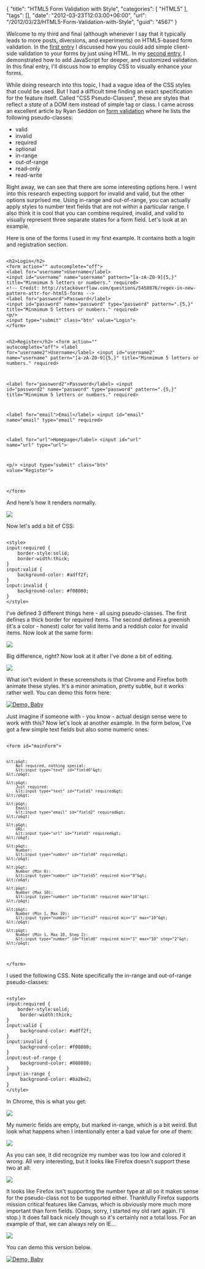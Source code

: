 {
	"title": "HTML5 Form Validation with Style",
	"categories": [
		"HTML5"
	],
	"tags": [],
	"date": "2012-03-23T12:03:00+06:00",
	"url": "/2012/03/23/HTML5-Form-Validation-with-Style",
	"guid": "4567"
}

Welcome to my third and final (although whenever I say that it typically leads to more posts, diversions, and experiments) on HTML5-based form validation. In the <a href="http://www.raymondcamden.com/index.cfm/2012/3/16/A-look-at-HTML5-Form-Validition">first entry</a> I discussed how you could add simple client-side validation to your forms by just using HTML. In my <a href="http://www.raymondcamden.com/index.cfm/2012/3/19/HTML5-Form-Validation--The-Constraint-Validation-API">second entry</a>, I demonstrated how to add JavaScript for deeper, and customized validation. In this final entry, I'll discuss how to employ CSS to visually enhance your forms.
<!--more-->
<p>

While doing research into this topic, I had a vague idea of the CSS styles that could be used. But I had a difficult time finding an exact specification for the feature itself. Called "CSS Pseudo-Classes", these are styles that reflect a <i>state</i> of a DOM item instead of simple tag or class. I came across an excellent article by Ryan Seddon on <a href="http://www.alistapart.com/articles/forward-thinking-form-validation/">form validation</a> where he lists the following pseudo-classes:

<p>

<ul>
<li>valid</li>
<li>invalid</li>
<li>required</li>
<li>optional</li>
<li>in-range</li>
<li>out-of-range</li>
<li>read-only</li>
<li>read-write</li>
</ul>

<p>

Right away, we can see that there are some interesting options here. I went into this research expecting support for invalid and valid, but the other options surprised me. Using in-range and out-of-range, you can actually apply styles to number text fields that are not within a particular range. I also think it is cool that you can combine required, invalid, and valid to visually represent three separate states for a form field. Let's look at an example.

<p>

Here is one of the forms I used in my first example. It contains both a login and registration section.

<p>

<code>
&lt;h2&gt;Login&lt;/h2&gt;
&lt;form action="" autocomplete="off"&gt;
&lt;label for="username"&gt;Username&lt;/label&gt;
&lt;input id="username" name="username" pattern="[a-zA-Z0-9]{5,}" title="Minmimum 5 letters or numbers." required&gt;
&lt;!-- Credit: http://stackoverflow.com/questions/5458076/regex-in-new-pattern-attr-for-html5-forms --&gt;
&lt;label for="password"&gt;Password&lt;/label&gt;
&lt;input id="password" name="password" type="password" pattern=".{5,}" title="Minmimum 5 letters or numbers." required&gt;
&lt;p/&gt;
&lt;input type="submit" class="btn" value="Login"&gt;
&lt;/form&gt;

&lt;h2&gt;Register&lt;/h2&gt;
&lt;form action="" autocomplete="off"&gt;
&lt;label for="username2"&gt;Username&lt;/label&gt;
&lt;input id="username2" name="username" pattern="[a-zA-Z0-9]{5,}" title="Minmimum 5 letters or numbers."  required&gt;

&lt;label for="password2"&gt;Password&lt;/label&gt;
&lt;input id="password2" name="password" type="password" pattern=".{5,}" title="Minmimum 5 letters or numbers." required&gt;

&lt;label for="email"&gt;Email&lt;/label&gt;
&lt;input id="email" name="email" type="email" required&gt;

&lt;label for="url"&gt;Homepage&lt;/label&gt;
&lt;input id="url" name="url" type="url"&gt;

&lt;p/&gt;
&lt;input type="submit" class="btn" value="Register"&gt;

&lt;/form&gt;
</code>

<p>

And here's how it renders normally.

<p>

<img src="https://static.raymondcamden.com/images/ScreenClip48.png" />

<p>

Now let's add a bit of CSS:

<p>

<code>
&lt;style&gt;
input:required {
    border-style:solid;
    border-width:thick;
}
input:valid {
    background-color: #adff2f;
}
input:invalid {
    background-color: #f08080;
}
&lt;/style&gt;
</code>

<p>

I've defined 3 different things here - all using pseudo-classes. The first defines a thick border for required items. The second defines a greenish (it's a color - honest) color for valid items and a reddish color for invalid items. Now look at the same form:

<p>

<img src="https://static.raymondcamden.com/images/ScreenClip49.png" />

<p>

Big difference, right? Now look at it after I've done a bit of editing.

<p>

<img src="https://static.raymondcamden.com/images/ScreenClip50.png" />

<p>

What isn't evident in these screenshots is that Chrome and Firefox both animate these styles. It's a minor animation, pretty subtle, but it works rather well. You can demo this form here:

<p>
<a href="http://www.raymondcamden.com/demos/2012/mar/23/20_validationnicer.html"><img src="https://static.raymondcamden.com/images/icon_128.png" title="Demo, Baby" border="0"></a>

<p>

Just imagine if someone with - you know - actual design sense were to work with this? Now let's look at another example. In the form below, I've got a few simple text fields but also some numeric ones:

<p>

<code>
&lt;form id="mainForm"&gt;

    &lt;p&gt;
        Not required, nothing special:
        &lt;input type="text" id="field0"&gt;
    &lt;/p&gt;

    &lt;p&gt;
        Just required:
        &lt;input type="text" id="field1" required&gt;
    &lt;/p&gt;

    &lt;p&gt;
        Email:
        &lt;input type="email" id="field2" required&gt;
    &lt;/p&gt;

    &lt;p&gt;
        URL:
        &lt;input type="url" id="field3" required&gt;
    &lt;/p&gt;

    &lt;p&gt;
        Number:
        &lt;input type="number" id="field4" required&gt;
    &lt;/p&gt;

    &lt;p&gt;
        Number (Min 0):
        &lt;input type="number" id="field5" required min="0"&gt;
    &lt;/p&gt;

    &lt;p&gt;
        Number (Max 10):
        &lt;input type="number" id="field6" required max="10"&gt;
    &lt;/p&gt;

    &lt;p&gt;
        Number (Min 1, Max 10):
        &lt;input type="number" id="field7" required min="1" max="10"&gt;
    &lt;/p&gt;

    &lt;p&gt;
        Number (Min 1, Max 10, Step 2):
        &lt;input type="number" id="field8" required min="1" max="10" step="2"&gt;
    &lt;/p&gt;

&lt;/form&gt;
</code>

<p>

I used the following CSS. Note specifically the in-range and out-of-range pseudo-classes:

<p>

<code>
&lt;style&gt;
input:required {
    border-style:solid;
     border-width:thick;
}
input:valid {
     background-color: #adff2f;
}
input:invalid {
     background-color: #f08080;
}
input:out-of-range {
     background-color: #808080;
}
input:in-range {
     background-color: #8a2be2;
}
&lt;/style&gt;
</code>

<p>

In Chrome, this is what you get:

<p>

<img src="https://static.raymondcamden.com/images/ScreenClip51.png" />

<p>

My numeric fields are empty, but marked in-range, which is a bit weird. But look what happens when I intentionally enter a bad value for one of them:

<p>

<img src="https://static.raymondcamden.com/images/ScreenClip52.png" />

<p>

As you can see, it did recognize my number was too low and colored it wrong. All very interesting, but it looks like Firefox doesn't support these two at all:

<p>

<img src="https://static.raymondcamden.com/images/ScreenClip53.png" />

<p>

It looks like Firefox isn't supporting the number type at all so it makes sense for the pseudo-class not to be supported either. Thankfully Firefox supports mission critical features like Canvas, which is obviously more much more important than form fields. (Oops, sorry, I started my old rant again. I'll stop.) It does fall back nicely though so it's certainly not a total loss. For an example of that, we can always rely on IE... 

<p>

<img src="https://static.raymondcamden.com/images/ScreenClip54.png" />

<p>

You can demo this version below.

<p>

<a href="http://www.raymondcamden.com/demos/2012/mar/23/21_validationnicer.html"><img src="https://static.raymondcamden.com/images/icon_128.png" title="Demo, Baby" border="0"></a>